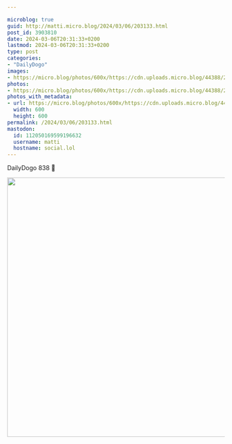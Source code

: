 ```yaml
---

microblog: true
guid: http://matti.micro.blog/2024/03/06/203133.html
post_id: 3903810
date: 2024-03-06T20:31:33+0200
lastmod: 2024-03-06T20:31:33+0200
type: post
categories:
- "DailyDogo"
images:
- https://micro.blog/photos/600x/https://cdn.uploads.micro.blog/44388/2024/c07b2c388c604911a968bb355d0eaf9d.jpg
photos:
- https://micro.blog/photos/600x/https://cdn.uploads.micro.blog/44388/2024/c07b2c388c604911a968bb355d0eaf9d.jpg
photos_with_metadata:
- url: https://micro.blog/photos/600x/https://cdn.uploads.micro.blog/44388/2024/c07b2c388c604911a968bb355d0eaf9d.jpg
  width: 600
  height: 600
permalink: /2024/03/06/203133.html
mastodon:
  id: 112050169599196632
  username: matti
  hostname: social.lol
---
```

DailyDogo 838 🐶

<img src="https://micro.blog/photos/600x/https://blog.martin-haehnel.de/uploads/2024/c07b2c388c604911a968bb355d0eaf9d.jpg" width="600" height="600" alt="" />
